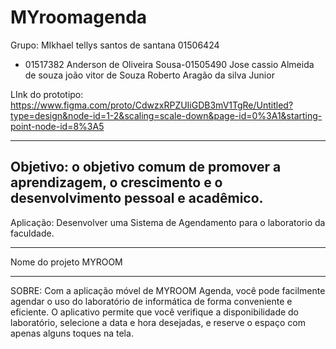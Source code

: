 # MYroomagenda
Grupo: 
MIkhael tellys santos de santana 01506424
 - 01517382
Anderson de Oliveira Sousa-01505490
Jose cassio Almeida de souza
joão vitor de Souza
Roberto Aragão da silva Junior

LInk do prototipo: https://www.figma.com/proto/CdwzxRPZUIiGDB3mV1TgRe/Untitled?type=design&node-id=1-2&scaling=scale-down&page-id=0%3A1&starting-point-node-id=8%3A5


-----------------------------------------------------------------------------------
Objetivo: o objetivo comum de promover a aprendizagem, o crescimento e o desenvolvimento pessoal e acadêmico. 
----------------------------------------------------------------------------------

Aplicação: Desenvolver uma Sistema de Agendamento para o laboratorio da faculdade.

---------------------------------------------------------------------------------
Nome do projeto MYROOM

----------------------------------------------------------------------------------

SOBRE:
Com a aplicação móvel de MYROOM Agenda, você pode facilmente agendar o uso do laboratório de informática de forma conveniente e eficiente. O aplicativo permite que você verifique a disponibilidade do laboratório, selecione a data e hora desejadas, e reserve o espaço com apenas alguns toques na tela.
